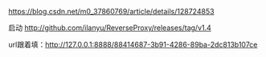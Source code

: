 

https://blog.csdn.net/m0_37860769/article/details/128724853

启动
http://github.com/ilanyu/ReverseProxy/releases/tag/v1.4

url跟着填：http://127.0.0.1:8888/88414687-3b91-4286-89ba-2dc813b107ce


